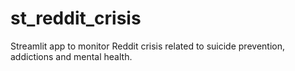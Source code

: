 # st_reddit_crisis
Streamlit app to monitor Reddit crisis related to suicide prevention, addictions and mental health.
